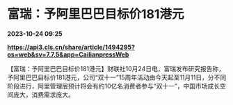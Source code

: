 # 富瑞：予阿里巴巴目标价181港元

**2023-10-24 09:25**

**https://api3.cls.cn/share/article/1494295?os=web&sv=7.7.5&app=CailianpressWeb**

【富瑞：予阿里巴巴目标价181港元】财联社10月24日电，富瑞发布研究报告称，予阿里巴巴目标价181港元，公司“双十一”15周年活动由今天起至11月11日，分不同阶段进行，阿里管理层预计将会有约10亿名消费者参与“双十一”，中国市场成长空间庞大，消费需求庞大。